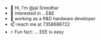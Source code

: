 - 👋 Hi, I’m @jai Sreedhar
- 👀 interested in ...E&E
- 🌱 working as a R&D hardware developer
-  📫 reach me at 7358688722
- ⚡ Fun fact: ... EEE is easy

<!---
jai-raptee/jai-raptee is a ✨ special ✨ repository because its `README.md` (this file) appears on your GitHub profile.
You can click the Preview link to take a look at your changes.
--->
